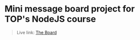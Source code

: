 # Mini message board project for TOP's NodeJS course
> Live link: [The Board](https://veronfc-top-mini-message-board.up.railway.app/)  
